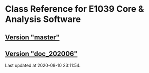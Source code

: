 # Class Reference for E1039 Core & Analysis Software
## [Version "master"](master/)
## [Version "doc_202006"](doc_202006/)
Last updated at 2020-08-10 23:11:54.
